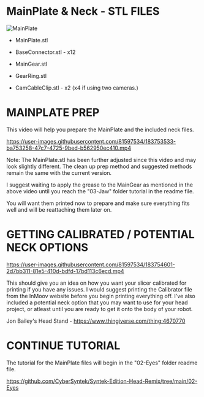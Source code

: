 MainPlate & Neck - STL FILES
=
![MainPlate](https://user-images.githubusercontent.com/81597534/183752240-8e866ab5-efb3-4dbc-b19b-7516e2899bb9.png)

- MainPlate.stl

- BaseConnector.stl - x12

- MainGear.stl

- GearRing.stl

- CamCableClip.stl - x2 (x4 if using two cameras.) 

MAINPLATE PREP 
=
This video will help you prepare the MainPlate and the included neck files. 

https://user-images.githubusercontent.com/81597534/183753533-ba753258-47c7-4725-9bed-b562950ec410.mp4

Note: The MainPlate.stl has been further adjusted since this video and may look slightly different. The clean up prep method and suggested methods remain the same with the current version. 

I suggest waiting to apply the grease to the MainGear as mentioned in the above video until you reach the "03-Jaw" folder tutorial in the readme file. 

You will want them printed now to prepare and make sure everything fits well and will be reattaching them later on. 

GETTING CALIBRATED / POTENTIAL NECK OPTIONS
=
https://user-images.githubusercontent.com/81597534/183754601-2d7bb311-81e5-410d-bdfd-17bd113c6ecd.mp4

This should give you an idea on how you want your slicer calibrated for printing if you have any issues. I would suggest printing the Calibrator file from the InMoov website before you begin printing everything off. I've also included a potential neck option that you may want to use for your head project, or atleast until you are ready to get it onto the body of your robot. 

Jon Bailey's Head Stand - https://www.thingiverse.com/thing:4670770

CONTINUE TUTORIAL
=
The tutorial for the MainPlate files will begin in the "02-Eyes" folder readme file.

https://github.com/CyberSyntek/Syntek-Edition-Head-Remix/tree/main/02-Eyes
